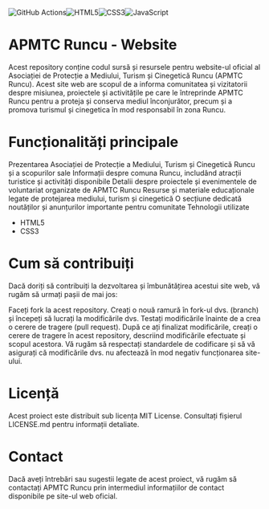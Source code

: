 ![GitHub Actions](https://img.shields.io/badge/github%20actions-%232671E5.svg?style=for-the-badge&logo=githubactions&logoColor=white)![HTML5](https://img.shields.io/badge/html5-%23E34F26.svg?style=for-the-badge&logo=html5&logoColor=white)![CSS3](https://img.shields.io/badge/css3-%231572B6.svg?style=for-the-badge&logo=css3&logoColor=white)![JavaScript](https://img.shields.io/badge/javascript-%23323330.svg?style=for-the-badge&logo=javascript&logoColor=%23F7DF1E)
# APMTC Runcu - Website

Acest repository conține codul sursă și resursele pentru website-ul oficial al Asociației de Protecție a Mediului, Turism și Cinegetică Runcu (APMTC Runcu). Acest site web are scopul de a informa comunitatea și vizitatorii despre misiunea, proiectele și activitățile pe care le întreprinde APMTC Runcu pentru a proteja și conserva mediul înconjurător, precum și a promova turismul și cinegetica în mod responsabil în zona Runcu.

# Funcționalități principale

Prezentarea Asociației de Protecție a Mediului, Turism și Cinegetică Runcu și a scopurilor sale
Informații despre comuna Runcu, includând atracții turistice și activități disponibile
Detalii despre proiectele și evenimentele de voluntariat organizate de APMTC Runcu
Resurse și materiale educaționale legate de protejarea mediului, turism și cinegetică
O secțiune dedicată noutăților și anunțurilor importante pentru comunitate
Tehnologii utilizate

- HTML5
- CSS3

# Cum să contribuiți

Dacă doriți să contribuiți la dezvoltarea și îmbunătățirea acestui site web, vă rugăm să urmați pașii de mai jos:

Faceți fork la acest repository.
Creați o nouă ramură în fork-ul dvs. (branch) și începeți să lucrați la modificările dvs.
Testați modificările înainte de a crea o cerere de tragere (pull request).
După ce ați finalizat modificările, creați o cerere de tragere în acest repository, descriind modificările efectuate și scopul acestora.
Vă rugăm să respectați standardele de codificare și să vă asigurați că modificările dvs. nu afectează în mod negativ funcționarea site-ului.

# Licență

Acest proiect este distribuit sub licența MIT License. Consultați fișierul LICENSE.md pentru informații detaliate.

# Contact

Dacă aveți întrebări sau sugestii legate de acest proiect, vă rugăm să contactați APMTC Runcu prin intermediul informațiilor de contact disponibile pe site-ul web oficial.
